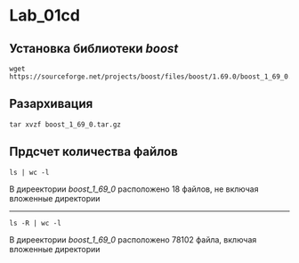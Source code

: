 # Lab_01cd
## Установка библиотеки  *boost*
    wget https://sourceforge.net/projects/boost/files/boost/1.69.0/boost_1_69_0.tar.gz
## Разархивация
    tar xvzf boost_1_69_0.tar.gz
##  Прдсчет количества файлов
    ls | wc -l
В диреектории *boost_1_69_0* расположено 18 файлов, не включая вложенные директории
___
    ls -R | wc -l
В диреектории *boost_1_69_0* расположено 78102 файла, включая вложенные директории
